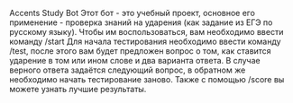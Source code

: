 Accents Study Bot
Этот бот - это учебный проект, основное его применение - проверка знаний на ударения (как задание из ЕГЭ по русскому языку).
Чтобы им воспользоваться, вам необходимо ввести команду /start
Для начала тестирования необходимо ввести команду /test, после этого вам будет предложен вопрос о том, как ставится ударение в том или ином слове и два варианта ответа.
В случае верного ответа задаётся следующий вопрос, в обратном же необходимо начать тестирование заново.
Также с помощью /score вы можете узнать лучшие результаты.
